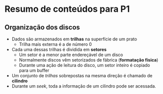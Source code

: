 # Resumo de conteúdos para P1

## Organização dos discos

- Dados são armazenados em **trilhas** na superfície de um prato
    - Trilha mais externa é a de número 0
- Cada uma dessas trilhas é dividida em **setores**
    - Um setor é a menor parte endereçável de um disco
    - Normalmente discos vêm setorizados de fábrica (**formatação física**)
    - Durante uma ação de leitura do disco, um setor inteiro é copiado para um buffer
- Um conjunto de _trilhas_ sobrepostas na mesma direção é chamado de **cilindro**
- Durante um _seek_, toda a informação de um cilindro pode ser acessada.